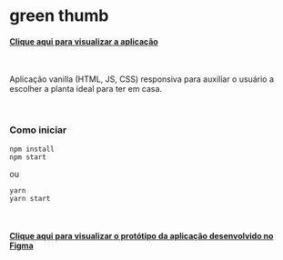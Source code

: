 # green thumb

#### [Clique aqui para visualizar a aplicação](https://greenthumb-laisresende.surge.sh/)

<br>

Aplicação vanilla (HTML, JS, CSS) responsiva para auxiliar o usuário a escolher a planta ideal para ter em casa. 

<br>

### Como iniciar

 ```
 npm install
 npm start
 ```
 ou
 ```
 yarn
 yarn start
 ```

<br>

#### [Clique aqui para visualizar o protótipo da aplicação desenvolvido no Figma](https://www.figma.com/file/Socuz9DYBg9WklbQIWITWq/greenthumb-pocket-v2)